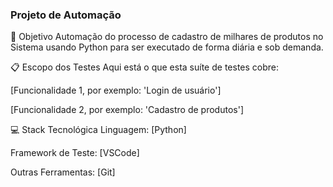 ### Projeto de Automação

🎯 Objetivo
Automação do processo de cadastro de milhares de produtos no Sistema usando Python para ser executado de forma diária e sob demanda.

📋 Escopo dos Testes
Aqui está o que esta suíte de testes cobre:

[Funcionalidade 1, por exemplo: 'Login de usuário']

[Funcionalidade 2, por exemplo: 'Cadastro de produtos']

💻 Stack Tecnológica
Linguagem: [Python]

Framework de Teste: [VSCode]

Outras Ferramentas: [Git]
